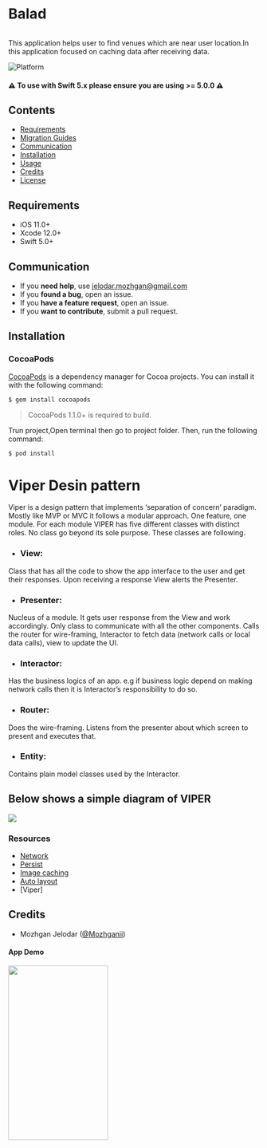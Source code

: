 # Balad
<img src="https://digitalagencynetwork.com/wp-content/uploads/2016/05/near-me-searches-google.jpg" alt="" />

This application helps user to find  venues  which are near user location.In this application focused on caching data after receiving data.

![Platform](https://img.shields.io/cocoapods/p/SnapKit.svg?style=flat)

#### ⚠️ **To use with Swift 5.x please ensure you are using >= 5.0.0** ⚠️ 

## Contents

- [Requirements](#requirements)
- [Migration Guides](#migration-guides)
- [Communication](#communication)
- [Installation](#installation)
- [Usage](#usage)
- [Credits](#credits)
- [License](#license)

## Requirements

- iOS 11.0+
- Xcode 12.0+
- Swift 5.0+

## Communication

- If you **need help**, use <a href="mailto:jelodar.mozhgan@gmail.com?">jelodar.mozhgan@gmail.com</a>
- If you **found a bug**, open an issue.
- If you **have a feature request**, open an issue.
- If you **want to contribute**, submit a pull request.


## Installation

### CocoaPods

[CocoaPods](http://cocoapods.org) is a dependency manager for Cocoa projects. You can install it with the following command:

```bash
$ gem install cocoapods
```

> CocoaPods 1.1.0+ is required to build.

Trun project,Open terminal then go to project folder. Then, run the following command:

```bash
$ pod install
```
# Viper Desin pattern
Viper is a design pattern that implements ‘separation of concern’ paradigm. Mostly like MVP or MVC it follows a modular approach. One feature, one module. For each module VIPER has five different classes with distinct roles. No class go beyond its sole purpose. These classes are following.
- ### View:
Class that has all the code to show the app interface to the user and get their responses. Upon receiving a response View alerts the Presenter.
- ### Presenter:
Nucleus of a module. It gets user response from the View and work accordingly. Only class to communicate with all the other components. Calls the router for wire-framing, Interactor to fetch data (network calls or local data calls), view to update the UI.
- ### Interactor:
Has the business logics of an app. e.g if business logic depend on making network calls then it is Interactor’s responsibility to do so.
- ### Router: 
 Does the wire-framing. Listens from the presenter about which screen to present and executes that.
- ###  Entity: 
 Contains plain model classes used by the Interactor.
## Below shows a simple diagram of VIPER
[![](https://miro.medium.com/max/1400/1*-Mfew6qvLQ-t-DSOkY23Aw.png)](https://miro.medium.com/max/1400/1*-Mfew6qvLQ-t-DSOkY23Aw.png)


### Resources

- [Network](https://github.com/Moya/Moya)
- [Persist](https://github.com/realm/realm-cocoa)
- [Image caching](https://github.com/onevcat/Kingfisher)
- [Auto layout](https://github.com/SnapKit/SnapKit)
- [Viper] 
## Credits

- Mozhgan Jelodar ([@Mozhganii](https://twitter.com/Mozhganii))

#### App Demo
<img width = "200" height = "350" src="https://github.com/mozhgan/NearMe/blob/develop/Simulator%20Screen%20Shot%20-%20iPhone%2011%20-%202021-03-31%20at%2016.25.10.png" alt="" />
<img src="https://github.com/mozhgan/NearMe/blob/develop/Simulator%20Screen%20Shot%20-%20iPhone%2011%20-%202021-03-31%20at%2016.25.18.png" alt="" />
<img src="https://github.com/mozhgan/NearMe/blob/develop/Simulator%20Screen%20Shot%20-%20iPhone%2011%20-%202021-03-31%20at%2016.29.45.png" alt="" />
<img src="https://github.com/mozhgan/NearMe/blob/develop/Simulator%20Screen%20Shot%20-%20iPhone%2011%20-%202021-03-31%20at%2016.29.51.png" alt="" />



